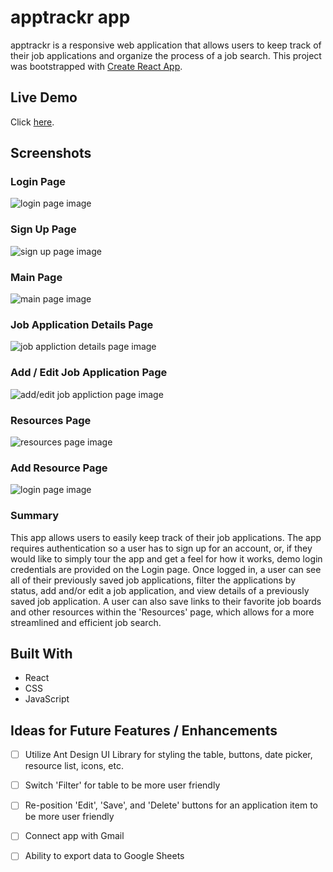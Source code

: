 # apptrackr app

apptrackr is a responsive web application that allows users to keep track of their job applications and organize the process of a job search. This project was bootstrapped with [Create React App](https://github.com/facebook/create-react-app).

## Live Demo

Click [here](https://apptrackr-client.vercel.app/).

## Screenshots

### Login Page

![login page image](assets/screenshots/login_page.png)

### Sign Up Page

![sign up page image](assets/screenshots/signup_page.png)

### Main Page

![main page image](assets/screenshots/main_page.png)

### Job Application Details Page

![job appliction details page image](assets/screenshots/application_details_page.png)

### Add / Edit Job Application Page

![add/edit job appliction page image](assets/screenshots/add_edit_application_page.png)

### Resources Page

![resources page image](assets/screenshots/resources_page.png)

### Add Resource Page

![login page image](assets/screenshots/new_resource_page.png)

### Summary

This app allows users to easily keep track of their job applications. The app requires authentication so a user has to sign up for an account, or, if they would like to simply tour the app and get a feel for how it works, demo login credentials are provided on the Login page. Once logged in, a user can see all of their previously saved job applications, filter the applications by status, add and/or edit a job application, and view details of a previously saved job application. A user can also save links to their favorite job boards and other resources within the 'Resources' page, which allows for a more streamlined and efficient job search.

## Built With

* React
* CSS
* JavaScript

## Ideas for Future Features / Enhancements

- [ ] Utilize Ant Design UI Library for styling the table, buttons, date picker, resource list, icons, etc.
- [ ] Switch 'Filter' for table to be more user friendly
- [ ] Re-position 'Edit', 'Save', and 'Delete' buttons for an application item to be more user friendly
- [ ] Connect app with Gmail 
- [ ] Ability to export data to Google Sheets


